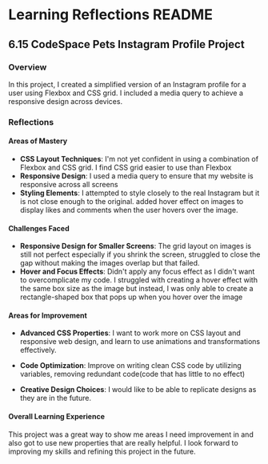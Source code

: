 
# Learning Reflections README 

## **6.15 CodeSpace Pets Instagram Profile Project**

### Overview
In this project, I created a simplified version of an Instagram profile for a user using Flexbox and CSS grid. I included a media query to achieve a responsive design across devices.

### Reflections

#### Areas of Mastery

- **CSS Layout Techniques**: I'm not yet confident in using a combination of Flexbox and CSS grid. I find CSS grid easier to use than Flexbox
- **Responsive Design**:  I used a media query to ensure that my website is responsive across all screens
- **Styling Elements**: I attempted to style closely to the real Instagram but it is not close enough to the original. added hover effect on images to display likes and comments when the user hovers over the image. 

#### Challenges Faced

- **Responsive Design for Smaller Screens**: The grid layout on images is still not perfect especially if you shrink the screen, struggled to close the gap without making the images overlap but that failed.
- **Hover and Focus Effects**: Didn't apply any focus effect as I didn't want to overcomplicate my code. I struggled with creating a hover effect with the same box size as the image but instead, I was only able to create a rectangle-shaped box that pops up when you hover over the image 

#### Areas for Improvement

- **Advanced CSS Properties**: I want to work more on CSS layout and responsive web design, and learn to use animations and transformations effectively.

- **Code Optimization**:  Improve on writing clean CSS code by utilizing variables, removing redundant code(code that has little to no effect)
- **Creative Design Choices**: I would like to be able to replicate designs as they are in the future.

#### Overall Learning Experience

This project was a great way to show me areas I need improvement in and also got to use new properties that are really helpful. I look forward to improving my skills and refining this project in the future.